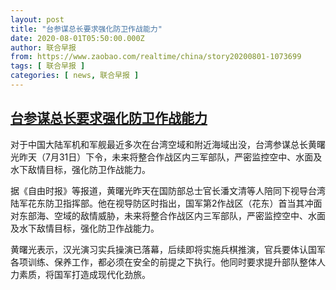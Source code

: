 ```yaml
---
layout: post
title: "台参谋总长要求强化防卫作战能力"
date: 2020-08-01T05:50:00.000Z
author: 联合早报
from: https://www.zaobao.com/realtime/china/story20200801-1073699
tags: [ 联合早报 ]
categories: [ news, 联合早报 ]
---
```

<!--1596261000000-->
[台参谋总长要求强化防卫作战能力](https://www.zaobao.com/realtime/china/story20200801-1073699)
------

<div>
<p>对于中国大陆军机和军舰最近多次在台湾空域和附近海域出没，台湾参谋总长黄曙光昨天（7月31日）下令，未来将整合作战区内三军部队，严密监控空中、水面及水下敌情目标，强化防卫作战能力。</p><p>据《自由时报》等报道，黄曙光昨天在国防部总士官长潘文清等人陪同下视导台湾陆军花东防卫指挥部。他在视导防区时指出，国军第2作战区（花东）首当其冲面对东部海、空域的敌情威胁，未来将整合作战区内三军部队，严密监控空中、水面及水下敌情目标，强化防卫作战能力。</p><p>黄曙光表示，汉光演习实兵操演已落幕，后续即将实施兵棋推演，官兵要体认国军各项训练、保养工作，都必须在安全的前提之下执行。他同时要求提升部队整体人力素质，将国军打造成现代化劲旅。<br></p><section id="imu"><div id="dfp-ad-imu1-wrapper" class="dfp-tag-wrapper"><div id="dfp-ad-imu1" class="dfp-tag-wrapper"></div></div></section><div id="innity-in-post"></div><div id="dfp-ad-midarticlespecial-wrapper" class="dfp-tag-wrapper"><div id="dfp-ad-midarticlespecial" class="dfp-tag-wrapper"></div></div>
</div>
